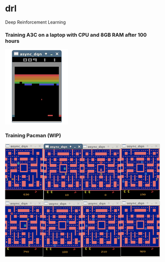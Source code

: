 # drl
Deep Reinforcement Learning


### Training A3C on a laptop with CPU and 8GB RAM after 100 hours

![alt text](https://raw.githubusercontent.com/JoeZhao84/drl/master/breakout.gif)

### Training Pacman (WIP)
![alt text](https://raw.githubusercontent.com/JoeZhao84/drl/master/Pacman.gif)
